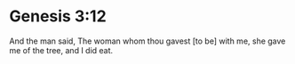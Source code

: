 # Genesis 3:12

And the man said, The woman whom thou gavest [to be] with me, she gave me of the tree, and I did eat.